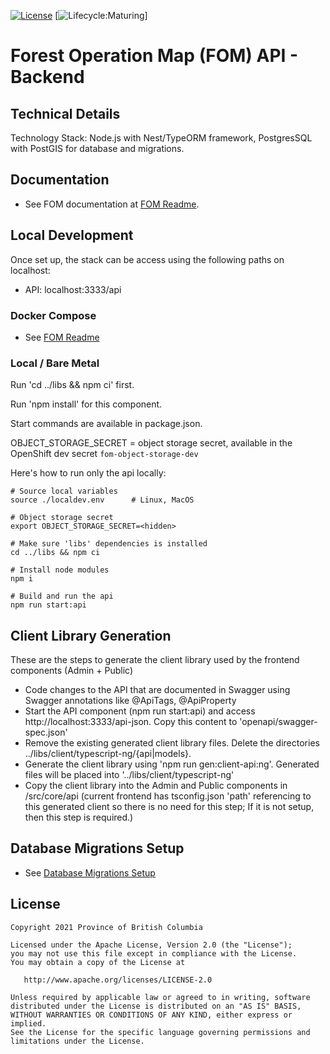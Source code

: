 [![License](https://img.shields.io/badge/License-Apache%202.0-blue.svg)](./LICENSE)
[![Lifecycle:Maturing](https://img.shields.io/badge/Lifecycle-Maturing-007EC6)]

# Forest Operation Map (FOM) API - Backend

## Technical Details

Technology Stack: Node.js with Nest/TypeORM framework, PostgresSQL with PostGIS for database and migrations.


## Documentation

- See FOM documentation at [FOM Readme](../README.md).


## Local Development

Once set up, the stack can be access using the following paths on localhost:

- API: localhost:3333/api

### Docker Compose

- See [FOM Readme](../README.md)


### Local / Bare Metal

Run 'cd ../libs && npm ci' first. 

Run 'npm install' for this component.

Start commands are available in package.json.

OBJECT_STORAGE_SECRET = object storage secret, available in the OpenShift dev secret `fom-object-storage-dev`

Here's how to run only the api locally:

```
# Source local variables
source ./localdev.env      # Linux, MacOS

# Object storage secret
export OBJECT_STORAGE_SECRET=<hidden>

# Make sure 'libs' dependencies is installed
cd ../libs && npm ci

# Install node modules
npm i

# Build and run the api
npm run start:api
```

## Client Library Generation
These are the steps to generate the client library used by the frontend components (Admin + Public)
- Code changes to the API that are documented in Swagger using Swagger annotations like @ApiTags, @ApiProperty 
- Start the API component (npm run start:api) and access http://localhost:3333/api-json. Copy this content to 'openapi/swagger-spec.json'
- Remove the existing generated client library files. Delete the directories ../libs/client/typescript-ng/{api|models}.
- Generate the client library using 'npm run gen:client-api:ng'. Generated files will be placed into '../libs/client/typescript-ng'
- Copy the client library into the Admin and Public components in /src/core/api (current frontend has tsconfig.json 'path' referencing to this generated client so there is no need for this step; If it is not setup, then this step is required.)

## Database Migrations Setup
- See [Database Migrations Setup](./src/migrations/README.md)

## License

    Copyright 2021 Province of British Columbia

    Licensed under the Apache License, Version 2.0 (the "License");
    you may not use this file except in compliance with the License.
    You may obtain a copy of the License at

       http://www.apache.org/licenses/LICENSE-2.0

    Unless required by applicable law or agreed to in writing, software
    distributed under the License is distributed on an "AS IS" BASIS,
    WITHOUT WARRANTIES OR CONDITIONS OF ANY KIND, either express or implied.
    See the License for the specific language governing permissions and
    limitations under the License. 
